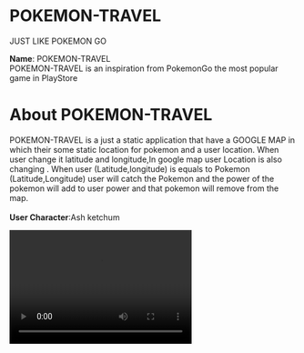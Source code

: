 # POKEMON-TRAVEL
 JUST LIKE POKEMON GO

<B>Name</B>: POKEMON-TRAVEL</br>
POKEMON-TRAVEL is an inspiration from PokemonGo the most popular game in PlayStore

# About POKEMON-TRAVEL
POKEMON-TRAVEL is a just a static application that have a GOOGLE MAP in  which their some static location for pokemon and  a user location.
When user change it latitude and longitude,In google map user Location is also changing . When user (Latitude,longitude) is equals to Pokemon (Latitude,Longitude) user will catch the Pokemon and the power of the pokemon will add to user power and that pokemon will remove from the map.<br> 
<br>
<B>User Character</B>:Ash ketchum<br>


<video src="https://drive.google.com/open?id=100_-JJHETaXxWt4xQVr7HefpxIUiyibC" width="320" height="200" controls preload></video>
